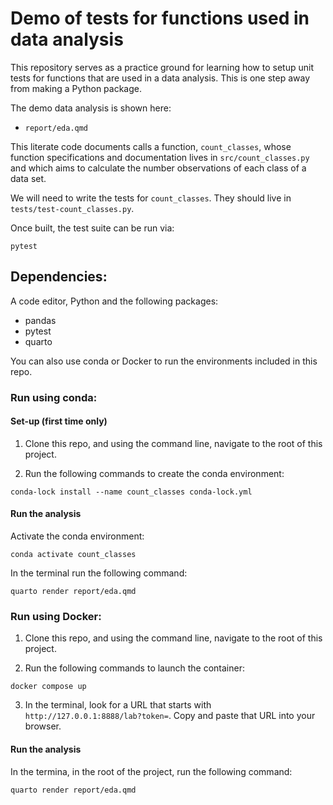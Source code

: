 # Demo of tests for functions used in data analysis

This repository serves as a practice ground for learning how to setup
unit tests for functions that are used in a data analysis.
This is one step away from making a Python package.

The demo data analysis is shown here:
- `report/eda.qmd`

This literate code documents calls a function, `count_classes`, 
whose function specifications and documentation lives in `src/count_classes.py`
and which aims to calculate the number observations of each class of a data set.

We will need to write the tests for `count_classes`.
They should live in `tests/test-count_classes.py`.

Once built, the test suite can be run via:

```
pytest
```

## Dependencies:
A code editor, Python and the following packages:
- pandas
- pytest
- quarto

You can also use conda or Docker to run the environments included in this repo.

### Run using conda:

#### Set-up (first time only)

1. Clone this repo, and using the command line, 
navigate to the root of this project.

2. Run the following commands to create the conda environment:

```
conda-lock install --name count_classes conda-lock.yml
```

#### Run the analysis 

Activate the conda environment:

```
conda activate count_classes
```

In the terminal run the following command:

```
quarto render report/eda.qmd
```

### Run using Docker:

1. Clone this repo, and using the command line, 
navigate to the root of this project.

2. Run the following commands to launch the container:

```
docker compose up
```

3. In the terminal, look for a URL that starts with 
`http://127.0.0.1:8888/lab?token=`. 
Copy and paste that URL into your browser. 

#### Run the analysis 

In the termina, in the root of the project, run the following command:

```
quarto render report/eda.qmd
```

